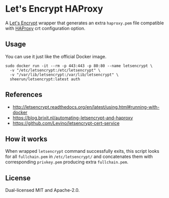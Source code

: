 # Let's Encrypt HAProxy

A [Let's Encrypt](https://github.com/letsencrypt/letsencrypt) wrapper that generates an extra `haproxy.pem` file compatible with [HAProxy](https://serversforhackers.com/using-ssl-certificates-with-haproxy) crt configuration option.

## Usage

You can use it just like the official Docker image.

```
sudo docker run -it --rm -p 443:443 -p 80:80 --name letsencrypt \
  -v "/etc/letsencrypt:/etc/letsencrypt" \
  -v "/var/lib/letsencrypt:/var/lib/letsencrypt" \
  sheerun/letsencrypt:latest auth
```

## References

- http://letsencrypt.readthedocs.org/en/latest/using.html#running-with-docker
- https://blog.brixit.nl/automating-letsencrypt-and-haproxy
- https://github.com/Levino/letsencrypt-cert-service

## How it works

When wrapped `letsencrypt` command successfully exits, this script looks for all `fullchain.pem` in `/etc/letsencrypt/` and concatenates them with corresponding `privkey.pem` producing extra `fullchain.pem`.

## License

Dual-licensed MIT and Apache-2.0.

